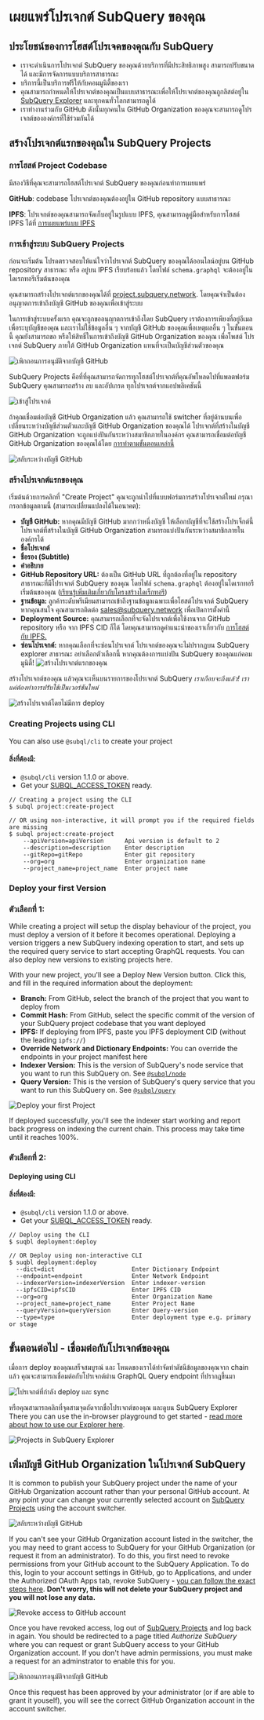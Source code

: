 # เผยแพร่โปรเจกต์ SubQuery ของคุณ

## ประโยชน์ของการโฮสต์โปรเจคของคุณกับ SubQuery

- เราจะดำเนินการโปรเจกต์ SubQuery ของคุณด้วยบริการที่มีประสิทธิภาพสูง สามารถปรับขนาดได้ และมีการจัดการแบบบริการสาธารณะ
- บริการนี้เป็นบริการฟรีให้กับคอมมูนิตี้ของเรา
- คุณสามารถกำหนดให้โปรเจกต์ของคุณเป็นแบบสาธารณะเพื่อให้โปรเจกต์ของคุณถูกลิสต์อยู่ใน [SubQuery Explorer](https://explorer.subquery.network) และทุกคนทั่วโลกสามารถดูได้
- เราทำงานร่วมกับ GitHub ดังนั้นทุกคนใน GitHub Organization ของคุณจะสามารถดูโปรเจกต์ขององค์กรที่ใช้ร่วมกันได้

## สร้างโปรเจกต์แรกของคุณใน SubQuery Projects

### การโฮสต์ Project Codebase

มีสองวิธีที่คุณจะสามารถโฮสต์โปรเจกต์ SubQuery ของคุณก่อนทำการเผยแพร่

**GitHub**: codebase โปรเจกต์ของคุณต้องอยู่ใน GitHub repository แบบสาธารณะ

**IPFS**: โปรเจกต์ของคุณสามารถจัดเก็บอยู่ในรูปแบบ IPFS, คุณสามารถดูคู่มือสำหรับการโฮสต์ IPFS ได้ที่ [การเผยแพร่แบบ IPFS](ipfs.md)

### การเข้าสู่ระบบ SubQuery Projects

ก่อนจะเริ่มต้น โปรดตรวจสอบให้แน่ใจว่าโปรเจกต์ SubQuery ของคุณได้ออนไลน์อยู่บน GitHub repository สาธารณะ หรือ อยู่บน IPFS เรียบร้อยแล้ว โดยไฟล์ `schema.graphql` จะต้องอยู่ในไดเรกทอรีเริ่มต้นของคุณ

คุณสามารถสร้างโปรเจกต์แรกของคุณได้ที่ [project.subquery.network](https://project.subquery.network). โดยคุณจำเป็นต้องอนุญาตการเข้าถึงบัญชี GitHub ของคุณเพื่อเข้าสู่ระบบ

ในการเข้าสู่ระบบครั้งแรก คุณจะถูกขออนุญาตการเข้าถึงโดย SubQuery เราต้องการเพียงที่อยู่อีเมลเพื่อระบุบัญชีของคุณ และเราไม่ใช้ข้อมูลอื่น ๆ จากบัญชี GitHub ของคุณเพื่อเหตุผลอื่น ๆ ในขั้นตอนนี้ คุณยังสามารถขอ หรือให้สิทธิ์ในการเข้าถึงบัญชี GitHub Organization ของคุณ เพื่อโพสต์ โปรเจกต์ SubQuery ภายใต้ GitHub Organization แทนที่จะเป็นบัญชีส่วนตัวของคุณ

![เพิกถอนการอนุมัติจากบัญชี GitHub](/assets/img/project_auth_request.png)

SubQuery Projects คือที่ที่คุณสามารถจัดการทุกโฮสต์โปรเจกต์ที่คุณอัพโหลดไปที่แพลตฟอร์ม SubQuery คุณสามารถสร้าง ลบ และอัปเกรด ทุกโปรเจกต์จากแอปพลิเคชันนี้

![เข้าสู่โปรเจกต์](/assets/img/projects-dashboard.png)

ถ้าคุณเชื่อมต่อบัญชี GitHub Organization แล้ว คุณสามารถใช้ switcher ที่อยู่ด้านบนเพื่อเปลี่ยนระหว่างบัญชีส่วนตัวและบัญชี GitHub Organization ของคุณได้ โปรเจกต์ที่สร้างในบัญชี GitHub Organization จะถูกแบ่งปันกันระหว่างสมาชิกภายในองค์กร คุณสามารถเชื่อมต่อบัญชี GitHub Organization ของคุณได้โดย [การทำตามขั้นตอนเหล่านี้](#add-github-organization-account-to-subquery-projects)

![สลับระหว่างบัญชี GitHub](/assets/img/projects-account-switcher.png)

### สร้างโปรเจกต์แรกของคุณ

เริ่มต้นด้วยการคลิกที่ "Create Project" คุณจะถูกนำไปที่แบบฟอร์มการสร้างโปรเจกต์ใหม่ กรุณากรอกข้อมูลตามนี้ (สามารถเปลี่ยนแปลงได้ในอนาคต):

- **บัญชี GitHub:** หากคุณมีบัญชี GitHub มากกว่าหนึ่งบัญชี ให้เลือกบัญชีที่จะใช้สร้างโปรเจ็กต์นี้ โปรเจกต์ที่สร้างในบัญชี GitHub Organization สามารถแบ่งปันกันระหว่างสมาชิกภายในองค์กรได้
- **ชื่อโปรเจกต์**
- **ชื่อรอง (Subtitle)**
- **คำอธิบาย**
- **GitHub Repository URL:** ต้องเป็น GitHub URL ที่ถูกต้องที่อยู่ใน repository สาธารณะที่มีโปรเจกต์ SubQuery ของคุณ โดยไฟล์ `schema.graphql` ต้องอยู่ในไดเรกทอรีเริ่มต้นของคุณ ([เรียนรู้เพิ่มเติมเกี่ยวกับโครงสร้างไดเร็กทอรี](../create/introduction.md#directory-structure))
- **ฐานข้อมูล:** ลูกค้าระดับพรีเมียมสามารถเข้าถึงฐานข้อมูลเฉพาะเพื่อโฮสต์โปรเจกต์ SubQuery หากคุณสนใจ คุณสามารถติดต่อ [sales@subquery.network](mailto:sales@subquery.network) เพื่อเปิดการตั้งค่านี้
- **Deployment Source:** คุณสามารถเลือกที่จะจัดโปรเจกต์เพื่อใช้งานจาก GitHub repository หรือ จาก IPFS CID ก็ได้ โดยคุณสามารถดูคำแนะนำของเราเกี่ยวกับ [การโฮสต์กับ IPFS.](ipfs.md)
- **ซ่อนโปรเจกต์:** หากคุณเลือกที่จะซ่อนโปรเจกต์ โปรเจกต์ของคุณจะไม่ปรากฎบน SubQuery explorer สาธารณะ อย่าเลือกตัวเลือกนี้ หากคุณต้องการแบ่งปัน SubQuery ของคุณแก่คอมมูนิตี้! ![สร้างโปรเจกต์แรกของคุณ](/assets/img/projects-create.png)

สร้างโปรเจกต์ของคุณ แล้วคุณจะเห็นบนรายการของโปรเจกต์ SubQuery _เราเกือบจะถึงแล้ว! เราแค่ต้องทำการปรับใช้เป็นเวอร์ชันใหม่_

![สร้างโปรเจกต์โดยไม่มีการ deploy](/assets/img/projects-no-deployment.png)

### Creating Projects using CLI

You can also use `@subql/cli` to create your project
#### สิ่งที่ต้องมี:
- `@subql/cli` version 1.1.0 or above.
- Get your [SUBQL_ACCESS_TOKEN](/docs/run_publish/ipfs.md#prepare-your-subqlaccesstoken) ready.

```
// Creating a project using the CLI
$ subql project:create-project

// OR using non-interactive, it will prompt you if the required fields are missing
$ subql project:create-project
    --apiVersion=apiVersion      Api version is default to 2
    --description=description    Enter description
    --gitRepo=gitRepo            Enter git repository
    --org=org                    Enter organization name
    --project_name=project_name  Enter project name
```

### Deploy your first Version

### ตัวเลือกที่ 1:

While creating a project will setup the display behaviour of the project, you must deploy a version of it before it becomes operational. Deploying a version triggers a new SubQuery indexing operation to start, and sets up the required query service to start accepting GraphQL requests. You can also deploy new versions to existing projects here.

With your new project, you'll see a Deploy New Version button. Click this, and fill in the required information about the deployment:

- **Branch:** From GitHub, select the branch of the project that you want to deploy from
- **Commit Hash:** From GitHub, select the specific commit of the version of your SubQuery project codebase that you want deployed
- **IPFS:** If deploying from IPFS, paste you IPFS deployment CID (without the leading `ipfs://`)
- **Override Network and Dictionary Endpoints:** You can override the endpoints in your project manifest here
- **Indexer Version:** This is the version of SubQuery's node service that you want to run this SubQuery on. See [`@subql/node`](https://www.npmjs.com/package/@subql/node)
- **Query Version:** This is the version of SubQuery's query service that you want to run this SubQuery on. See [`@subql/query`](https://www.npmjs.com/package/@subql/query)

![Deploy your first Project](https://static.subquery.network/media/projects/projects-first-deployment.png)

If deployed successfully, you'll see the indexer start working and report back progress on indexing the current chain. This process may take time until it reaches 100%.

### ตัวเลือกที่ 2:
#### Deploying using CLI
#### สิ่งที่ต้องมี:
- `@subql/cli` version 1.1.0 or above.
- Get your [SUBQL_ACCESS_TOKEN](/docs/run_publish/ipfs.md#prepare-your-subqlaccesstoken) ready.

```
// Deploy using the CLI
$ suqbl deployment:deploy

// OR Deploy using non-interactive CLI
$ suqbl deployment:deploy
  --dict=dict                      Enter Dictionary Endpoint
  --endpoint=endpoint              Enter Network Endpoint
  --indexerVersion=indexerVersion  Enter indexer-version
  --ipfsCID=ipfsCID                Enter IPFS CID
  --org=org                        Enter Organization Name
  --project_name=project_name      Enter Project Name
  --queryVersion=queryVersion      Enter Query-version
  --type=type                      Enter deployment type e.g. primary or stage
```

## ขั้นตอนต่อไป - เชื่อมต่อกับโปรเจกต์ของคุณ

เมื่อการ deploy ของคุณเสร็จสมบูรณ์ และ โหนดของเราได้ทำจัดทำดัชนีข้อมูลของคุณจาก chain แล้ว คุณจะสามารถเชื่อมต่อกับโปรเจกต์ผ่าน GraphQL Query endpoint ที่ปรากฎขึ้นมา

![โปรเจกต์ที่กำลัง deploy และ sync](/assets/img/projects-deploy-sync.png)

หรือคุณสามารถคลิกที่จุดสามจุดถัดจากชื่อโปรเจกต์ของคุณ และดูบน SubQuery Explorer There you can use the in-browser playground to get started - [read more about how to use our Explorer here](../run_publish/query.md).

![Projects in SubQuery Explorer](/assets/img/projects-explorer.png)

## เพิ่มบัญชี GitHub Organization ในโปรเจกต์ SubQuery

It is common to publish your SubQuery project under the name of your GitHub Organization account rather than your personal GitHub account. At any point your can change your currently selected account on [SubQuery Projects](https://project.subquery.network) using the account switcher.

![สลับระหว่างบัญชี GitHub](/assets/img/projects-account-switcher.png)

If you can't see your GitHub Organization account listed in the switcher, the you may need to grant access to SubQuery for your GitHub Organization (or request it from an administrator). To do this, you first need to revoke permissions from your GitHub account to the SubQuery Application. To do this, login to your account settings in GitHub, go to Applications, and under the Authorized OAuth Apps tab, revoke SubQuery - [you can follow the exact steps here](https://docs.github.com/en/github/authenticating-to-github/keeping-your-account-and-data-secure/reviewing-your-authorized-applications-oauth). **Don't worry, this will not delete your SubQuery project and you will not lose any data.**

![Revoke access to GitHub account](/assets/img/project_auth_revoke.png)

Once you have revoked access, log out of [SubQuery Projects](https://project.subquery.network) and log back in again. You should be redirected to a page titled _Authorize SubQuery_ where you can request or grant SubQuery access to your GitHub Organization account. If you don't have admin permissions, you must make a request for an adminstrator to enable this for you.

![เพิกถอนการอนุมัติจากบัญชี GitHub](/assets/img/project_auth_request.png)

Once this request has been approved by your administrator (or if are able to grant it youself), you will see the correct GitHub Organization account in the account switcher.



